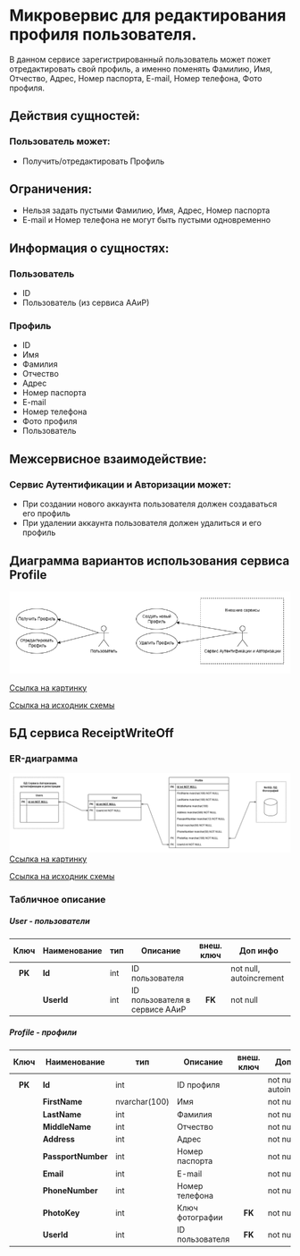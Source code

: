 # Микровервис для редактирования профиля пользователя.
В данном сервисе зарегистрированный пользователь может пожет отредактировать свой профиль, а именно поменять Фамилию, Имя, Отчество, Адрес, Номер паспорта, E-mail, Номер телефона, Фото профиля.

## Действия сущностей:
### Пользователь может:
- Получить/отредактировать Профиль

## Ограничения:
+ Нельзя задать пустыми Фамилию, Имя, Адрес, Номер паспорта
+ E-mail и Номер телефона не могут быть пустыми одновременно

## Информация о сущностях:
### Пользователь
+ ID
+ Пользователь (из сервиса ААиР)

### Профиль
+ ID
+ Имя
+ Фамилия
+ Отчество
+ Адрес
+ Номер паспорта
+ E-mail
+ Номер телефона
+ Фото профиля
+ Пользователь

## Межсервисное взаимодействие:
### Сервис Аутентификации и Авторизации может:
+ При создании нового аккаунта пользователя должен создаваться его профиль
+ При удалении аккаунта пользователя должен удалиться и его профиль


## Диаграмма вариантов использования сервиса Profile

[![Диаграмма вариантов использования сервиса Profile](https://github.com/SakhalinNovosibirskTomsk/Profile/blob/main/Docs/Use%20cases%20%D1%81%D0%B5%D1%80%D0%B2%D0%B8%D1%81%D0%B0%20Profile.drawio.png)](https://github.com/SakhalinNovosibirskTomsk/Profile/blob/main/Docs/Use%20cases%20%D1%81%D0%B5%D1%80%D0%B2%D0%B8%D1%81%D0%B0%20Profile.drawio.png)

[Ссылка на картинку](https://github.com/SakhalinNovosibirskTomsk/Profile/blob/main/Docs/Use%20cases%20%D1%81%D0%B5%D1%80%D0%B2%D0%B8%D1%81%D0%B0%20Profile.drawio.png)

[Ссылка на исходник схемы](https://github.com/SakhalinNovosibirskTomsk/Profile/blob/main/Docs/Use%20cases%20%D1%81%D0%B5%D1%80%D0%B2%D0%B8%D1%81%D0%B0%20Profile.drawio)


## БД сервиса ReceiptWriteOff

### ER-диаграмма
[![ER-диаграмма БД сервиса ReceiptWriteOff](https://github.com/SakhalinNovosibirskTomsk/Profile/blob/main/Docs/ER-%D0%B4%D0%B8%D0%B0%D0%B3%D1%80%D0%B0%D0%BC%D0%BC%D0%B0%20%D0%91%D0%94%20%D1%81%D0%B5%D1%80%D0%B2%D0%B8%D1%81%D0%B0%20Profile.drawio.png)](https://github.com/SakhalinNovosibirskTomsk/Profile/blob/main/Docs/ER-%D0%B4%D0%B8%D0%B0%D0%B3%D1%80%D0%B0%D0%BC%D0%BC%D0%B0%20%D0%91%D0%94%20%D1%81%D0%B5%D1%80%D0%B2%D0%B8%D1%81%D0%B0%20Profile.drawio.png)
[Ссылка на картинку](https://github.com/SakhalinNovosibirskTomsk/Profile/blob/main/Docs/ER-%D0%B4%D0%B8%D0%B0%D0%B3%D1%80%D0%B0%D0%BC%D0%BC%D0%B0%20%D0%91%D0%94%20%D1%81%D0%B5%D1%80%D0%B2%D0%B8%D1%81%D0%B0%20Profile.drawio.png)

[Ссылка на исходник схемы](https://github.com/SakhalinNovosibirskTomsk/Profile/blob/main/Docs/ER-%D0%B4%D0%B8%D0%B0%D0%B3%D1%80%D0%B0%D0%BC%D0%BC%D0%B0%20%D0%91%D0%94%20%D1%81%D0%B5%D1%80%D0%B2%D0%B8%D1%81%D0%B0%20Profile.drawio)

### Табличное описание

##### User - пользователи

| Ключ                    | Наименование   | тип              | Описание                              | внеш. ключ              | Доп инфо                                                            |
| ----------------------- | -------------- | ---------------- | ------------------------------------- | ----------------------- | ------------------------------------------------------------------- |
| <center>**PK**</center> | **Id**         | int              | ID пользователя                       |                         | not null, autoincrement                                             |
|                         | **UserId**     | int              | ID пользователя в сервисе ААиР        | <center>**FK**</center> | not null                                                            |

##### Profile - профили

| Ключ                    | Наименование        | тип              | Описание                              | внеш. ключ              | Доп инфо                                                            |
| ----------------------- | ------------------- | ---------------- | ------------------------------------- | ----------------------- | ------------------------------------------------------------------- |
| <center>**PK**</center> | **Id**              | int              | ID профиля                            |                         | not null, autoincrement                                             |
|                         | **FirstName**       | nvarchar(100)    | Имя                                   |                         | not null                                                            |
|                         | **LastName**        | int              | Фамилия                               |                         | not null                                                            |
|                         | **MiddleName**      | int              | Отчество                              |                         | not null                                                            |
|                         | **Address**         | int              | Адрес                                 |                         | not null                                                            |
|                         | **PassportNumber**  | int              | Номер паспорта                        |                         | not null                                                            |
|                         | **Email**           | int              | E-mail                                |                         | not null                                                            |
|                         | **PhoneNumber**     | int              | Номер телефона                        |                         | not null                                                            |
|                         | **PhotoKey**        | int              | Ключ фотографии                       | <center>**FK**</center> | not null                                                            |
|                         | **UserId**          | int              | ID пользователя                       | <center>**FK**</center> | not null                                                            |
